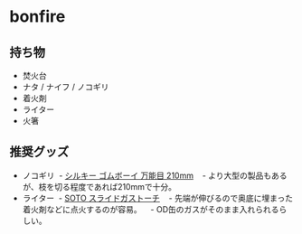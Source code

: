 # bonfire

## 持ち物

- 焚火台
- ナタ / ナイフ / ノコギリ
- 着火剤
- ライター
- 火箸

## 推奨グッズ

- ノコギリ
  - [シルキー ゴムボーイ 万能目 210mm](https://www.amazon.co.jp/dp/B000CEAX8S/)
    - より大型の製品もあるが、枝を切る程度であれば210mmで十分。
- ライター
  - [SOTO スライドガストーチ](https://www.amazon.co.jp/dp/B004WMPFWA/)
    - 先端が伸びるので奥底に埋まった着火剤などに点火するのが容易。
    - OD缶のガスがそのまま入れられるらしい。
